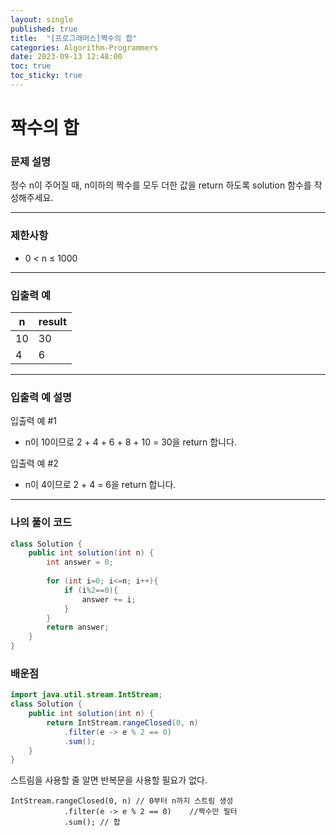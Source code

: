 ```yaml
---
layout: single
published: true
title:  "[프로그래머스]짝수의 합"
categories: Algorithm-Programmers
date: 2023-09-13 12:48:00
toc: true
toc_sticky: true
---
```


# 짝수의 합

### 문제 설명

정수 n이 주어질 때, n이하의 짝수를 모두 더한 값을 return 하도록 solution 함수를 작성해주세요.

----------------

### 제한사항

* 0 < n ≤ 1000

----------------

### 입출력 예



|n	|result|
|---|---|
|10	|30|
|4	|6|

  
----------------
### 입출력 예 설명

입출력 예 #1  

* n이 10이므로 2 + 4 + 6 + 8 + 10 = 30을 return 합니다.
  

입출력 예 #2  

* n이 4이므로 2 + 4 = 6을 return 합니다.



----------------

### 나의 풀이 코드

```java
class Solution {
    public int solution(int n) {
        int answer = 0;
        
        for (int i=0; i<=n; i++){
            if (i%2==0){
                answer += i;
            }
        }
        return answer;
    }
}
```
<p>

</p>



### 배운점

```java
import java.util.stream.IntStream;
class Solution {
    public int solution(int n) {
        return IntStream.rangeClosed(0, n)
            .filter(e -> e % 2 == 0)
            .sum();
    }
}
```

<p>
스트림을 사용할 줄 알면 반복문을 사용할 필요가 없다.
</p>

```
IntStream.rangeClosed(0, n) // 0부터 n까지 스트림 생성  
            .filter(e -> e % 2 == 0)    //짝수만 필터  
            .sum(); // 합   
```